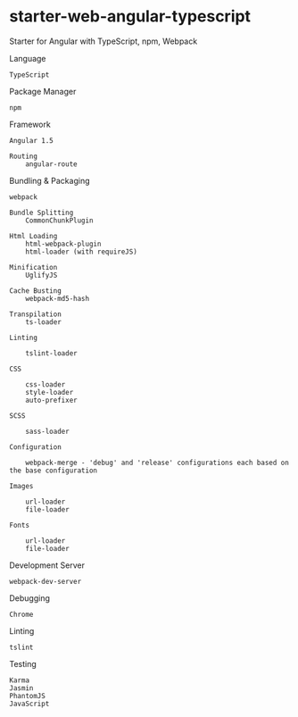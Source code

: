 # starter-web-angular-typescript
Starter for Angular with TypeScript, npm, Webpack

Language

    TypeScript

Package Manager

    npm

Framework

    Angular 1.5

    Routing
        angular-route

Bundling & Packaging

    webpack
    
    Bundle Splitting
        CommonChunkPlugin
    
    Html Loading
        html-webpack-plugin
        html-loader (with requireJS)
    
    Minification
        UglifyJS
    
    Cache Busting
        webpack-md5-hash

    Transpilation
        ts-loader
    
    Linting
    
        tslint-loader

    CSS

        css-loader
        style-loader
        auto-prefixer

    SCSS

        sass-loader

    Configuration

        webpack-merge - 'debug' and 'release' configurations each based on the base configuration

    Images

        url-loader
        file-loader

    Fonts

        url-loader
        file-loader

Development Server

    webpack-dev-server

Debugging

    Chrome

Linting

    tslint

Testing

    Karma
    Jasmin
    PhantomJS
    JavaScript
